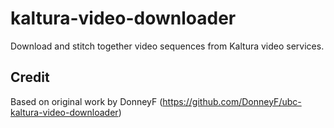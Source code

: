 # kaltura-video-downloader

 Download and stitch together video sequences from Kaltura video services.

## Credit

 Based on original work by DonneyF (https://github.com/DonneyF/ubc-kaltura-video-downloader)